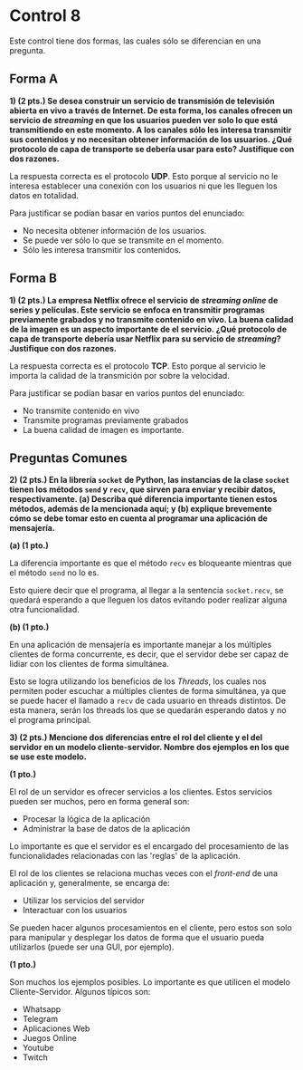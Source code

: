 
# Control 8

Este control tiene dos formas, las cuales sólo se diferencian en una pregunta.

Forma A
----

**1) (2 pts.) Se desea construir un servicio de transmisión de televisión abierta en vivo a través de Internet. De esta forma, los canales ofrecen un servicio de _streaming_ en que los usuarios pueden ver solo lo que está transmitiendo en este momento. A los canales sólo les interesa transmitir sus contenidos y no necesitan obtener información de los usuarios. ¿Qué protocolo de capa de transporte se debería usar para esto? Justifique con dos razones.**

La respuesta correcta es el protocolo __UDP__. Esto porque al servicio no le interesa establecer una conexión con los usuarios ni que les lleguen los datos en totalidad.

Para justificar se podían basar en varios puntos del enunciado:

- No necesita obtener información de los usuarios.
- Se puede ver sólo lo que se transmite en el momento.
- Sólo les interesa transmitir los contenidos.

Forma B
-

**1) (2 pts.) La empresa Netflix ofrece el servicio de _streaming online_ de series y películas. Este servicio se enfoca en transmitir programas previamente grabados y no transmite contenido en vivo. La buena calidad de la imagen es un aspecto importante de el servicio. ¿Qué protocolo de capa de transporte debería usar Netflix para su servicio de _streaming_? Justifique con dos razones.**

La respuesta correcta es el protocolo __TCP__. Esto porque al servicio le importa la calidad de la transmición por sobre la velocidad.

Para justificar se podían basar en varios puntos del enunciado:

- No transmite contenido en vivo
- Transmite programas previamente grabados
- La buena calidad de imagen es importante.


Preguntas Comunes
-

**2) (2 pts.) En la librería `socket` de Python, las instancias de la clase `socket` tienen los métodos `send` y `recv`, que sirven para enviar y recibir datos, respectivamente. **(a)** Describa qué diferencia importante tienen estos métodos, además de la mencionada aquí; y **(b)** explique brevemente cómo se debe tomar esto en cuenta al programar una aplicación de mensajería.**

**(a) (1 pto.)**

La diferencia importante es que el método `recv` es bloqueante mientras que el método `send` no lo es. 

Esto quiere decir que el programa, al llegar a la sentencia `socket.recv`, se quedará esperando a que lleguen los datos evitando poder realizar alguna otra funcionalidad.

**(b) (1 pto.)**

En una aplicación de mensajería es importante manejar a los múltiples clientes de forma concurrente, es decir, que el servidor debe ser capaz de lidiar con los clientes de forma simultánea. 

Esto se logra utilizando los beneficios de los _Threads_, los cuales nos permiten poder escuchar a múltiples clientes de forma simultánea, ya que se puede hacer el llamado a `recv` de cada usuario en threads distintos. De esta manera, serán los threads los que se quedarán esperando datos y no el programa principal.

**3) (2 pts.) Mencione dos diferencias entre el rol del cliente y el del servidor en un modelo cliente-servidor. Nombre dos ejemplos en los que se use este modelo.**

**(1 pto.)** 


El rol de un servidor es ofrecer servicios a los clientes.  Estos servicios pueden ser muchos, pero en forma general son: 

- Procesar la lógica de la aplicación
- Administrar la base de datos de la aplicación

Lo importante es que el servidor es el encargado del procesamiento de las funcionalidades relacionadas con las 'reglas' de la aplicación.

El rol de los clientes se relaciona muchas veces con el _front-end_ de una aplicación y, generalmente, se encarga de:
 
- Utilizar los servicios del servidor
- Interactuar con los usuarios

Se pueden hacer algunos procesamientos en el cliente, pero estos son solo para manipular y desplegar los datos de forma que el usuario pueda utilizarlos (puede ser una GUI, por ejemplo).

**(1 pto.)** 

Son muchos los ejemplos posibles. Lo importante es que utilicen el modelo Cliente-Servidor.
Algunos típicos son:

- Whatsapp
- Telegram
- Aplicaciones Web
- Juegos Online
- Youtube
- Twitch